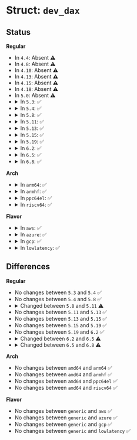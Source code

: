 # Struct: <code>dev_dax</code>

## Status
<b>Regular</b>
<ul>
<li>
In <code>4.4</code>: Absent ⚠️
</li>
<li>
In <code>4.8</code>: Absent ⚠️
</li>
<li>
In <code>4.10</code>: Absent ⚠️
</li>
<li>
In <code>4.13</code>: Absent ⚠️
</li>
<li>
In <code>4.15</code>: Absent ⚠️
</li>
<li>
In <code>4.18</code>: Absent ⚠️
</li>
<li>
In <code>5.0</code>: Absent ⚠️
</li>
<li>
<details>
<summary>In <code>5.3</code>: ✅</summary>

```c
struct dev_dax {
    struct dax_region *region;
    struct dax_device *dax_dev;
    int target_node;
    struct device dev;
    struct dev_pagemap pgmap;
    struct resource *dax_kmem_res;
};
```
</details>
</li>
<li>
<details>
<summary>In <code>5.4</code>: ✅</summary>

```c
struct dev_dax {
    struct dax_region *region;
    struct dax_device *dax_dev;
    int target_node;
    struct device dev;
    struct dev_pagemap pgmap;
    struct resource *dax_kmem_res;
};
```
</details>
</li>
<li>
<details>
<summary>In <code>5.8</code>: ✅</summary>

```c
struct dev_dax {
    struct dax_region *region;
    struct dax_device *dax_dev;
    int target_node;
    struct device dev;
    struct dev_pagemap pgmap;
    struct resource *dax_kmem_res;
};
```
</details>
</li>
<li>
<details>
<summary>In <code>5.11</code>: ✅</summary>

```c
struct dev_dax {
    struct dax_region *region;
    struct dax_device *dax_dev;
    unsigned int align;
    int target_node;
    int id;
    struct ida ida;
    struct device dev;
    struct dev_pagemap *pgmap;
    int nr_range;
    struct dev_dax_range *ranges;
};
```
</details>
</li>
<li>
<details>
<summary>In <code>5.13</code>: ✅</summary>

```c
struct dev_dax {
    struct dax_region *region;
    struct dax_device *dax_dev;
    unsigned int align;
    int target_node;
    int id;
    struct ida ida;
    struct device dev;
    struct dev_pagemap *pgmap;
    int nr_range;
    struct dev_dax_range *ranges;
};
```
</details>
</li>
<li>
<details>
<summary>In <code>5.15</code>: ✅</summary>

```c
struct dev_dax {
    struct dax_region *region;
    struct dax_device *dax_dev;
    unsigned int align;
    int target_node;
    int id;
    struct ida ida;
    struct device dev;
    struct dev_pagemap *pgmap;
    int nr_range;
    struct dev_dax_range *ranges;
};
```
</details>
</li>
<li>
<details>
<summary>In <code>5.19</code>: ✅</summary>

```c
struct dev_dax {
    struct dax_region *region;
    struct dax_device *dax_dev;
    unsigned int align;
    int target_node;
    int id;
    struct ida ida;
    struct device dev;
    struct dev_pagemap *pgmap;
    int nr_range;
    struct dev_dax_range *ranges;
};
```
</details>
</li>
<li>
<details>
<summary>In <code>6.2</code>: ✅</summary>

```c
struct dev_dax {
    struct dax_region *region;
    struct dax_device *dax_dev;
    unsigned int align;
    int target_node;
    int id;
    struct ida ida;
    struct device dev;
    struct dev_pagemap *pgmap;
    int nr_range;
    struct dev_dax_range *ranges;
};
```
</details>
</li>
<li>
<details>
<summary>In <code>6.5</code>: ✅</summary>

```c
struct dev_dax {
    struct dax_region *region;
    struct dax_device *dax_dev;
    unsigned int align;
    int target_node;
    bool dyn_id;
    int id;
    struct ida ida;
    struct device dev;
    struct dev_pagemap *pgmap;
    int nr_range;
    struct dev_dax_range *ranges;
};
```
</details>
</li>
<li>
<details>
<summary>In <code>6.8</code>: ✅</summary>

```c
struct dev_dax {
    struct dax_region *region;
    struct dax_device *dax_dev;
    unsigned int align;
    int target_node;
    bool dyn_id;
    int id;
    struct ida ida;
    struct device dev;
    struct dev_pagemap *pgmap;
    bool memmap_on_memory;
    int nr_range;
    struct dev_dax_range *ranges;
};
```
</details>
</li>
</ul>
<b>Arch</b>
<ul>
<li>
<details>
<summary>In <code>arm64</code>: ✅</summary>

```c
struct dev_dax {
    struct dax_region *region;
    struct dax_device *dax_dev;
    int target_node;
    struct device dev;
    struct dev_pagemap pgmap;
    struct resource *dax_kmem_res;
};
```
</details>
</li>
<li>
<details>
<summary>In <code>armhf</code>: ✅</summary>

```c
struct dev_dax {
    struct dax_region *region;
    struct dax_device *dax_dev;
    int target_node;
    struct device dev;
    struct dev_pagemap pgmap;
    struct resource *dax_kmem_res;
};
```
</details>
</li>
<li>
<details>
<summary>In <code>ppc64el</code>: ✅</summary>

```c
struct dev_dax {
    struct dax_region *region;
    struct dax_device *dax_dev;
    int target_node;
    struct device dev;
    struct dev_pagemap pgmap;
    struct resource *dax_kmem_res;
};
```
</details>
</li>
<li>
<details>
<summary>In <code>riscv64</code>: ✅</summary>

```c
struct dev_dax {
    struct dax_region *region;
    struct dax_device *dax_dev;
    int target_node;
    struct device dev;
    struct dev_pagemap pgmap;
    struct resource *dax_kmem_res;
};
```
</details>
</li>
</ul>
<b>Flavor</b>
<ul>
<li>
<details>
<summary>In <code>aws</code>: ✅</summary>

```c
struct dev_dax {
    struct dax_region *region;
    struct dax_device *dax_dev;
    int target_node;
    struct device dev;
    struct dev_pagemap pgmap;
    struct resource *dax_kmem_res;
};
```
</details>
</li>
<li>
<details>
<summary>In <code>azure</code>: ✅</summary>

```c
struct dev_dax {
    struct dax_region *region;
    struct dax_device *dax_dev;
    int target_node;
    struct device dev;
    struct dev_pagemap pgmap;
    struct resource *dax_kmem_res;
};
```
</details>
</li>
<li>
<details>
<summary>In <code>gcp</code>: ✅</summary>

```c
struct dev_dax {
    struct dax_region *region;
    struct dax_device *dax_dev;
    int target_node;
    struct device dev;
    struct dev_pagemap pgmap;
    struct resource *dax_kmem_res;
};
```
</details>
</li>
<li>
<details>
<summary>In <code>lowlatency</code>: ✅</summary>

```c
struct dev_dax {
    struct dax_region *region;
    struct dax_device *dax_dev;
    int target_node;
    struct device dev;
    struct dev_pagemap pgmap;
    struct resource *dax_kmem_res;
};
```
</details>
</li>
</ul>

## Differences
<b>Regular</b>
<ul>
<li>
No changes between <code>5.3</code> and <code>5.4</code> ✅
</li>
<li>
No changes between <code>5.4</code> and <code>5.8</code> ✅
</li>
<li>
<details>
<summary>Changed between <code>5.8</code> and <code>5.11</code> ⚠️</summary>
<ul>
<li>
<b>Field added. </b>
<code>unsigned int align</code>
</li>
<li>
<b>Field added. </b>
<code>int id</code>
</li>
<li>
<b>Field added. </b>
<code>struct ida ida</code>
</li>
<li>
<b>Field added. </b>
<code>int nr_range</code>
</li>
<li>
<b>Field added. </b>
<code>struct dev_dax_range *ranges</code>
</li>
<li>
<b>Field removed. </b>
<code>struct resource *dax_kmem_res</code>
</li>
<li>
<b>Field type changed. </b>
<code>struct dev_pagemap pgmap</code> ➡️ <code>struct dev_pagemap *pgmap</code>
</li>
</ul>
</details>
</li>
<li>
No changes between <code>5.11</code> and <code>5.13</code> ✅
</li>
<li>
No changes between <code>5.13</code> and <code>5.15</code> ✅
</li>
<li>
No changes between <code>5.15</code> and <code>5.19</code> ✅
</li>
<li>
No changes between <code>5.19</code> and <code>6.2</code> ✅
</li>
<li>
<details>
<summary>Changed between <code>6.2</code> and <code>6.5</code> ⚠️</summary>
<ul>
<li>
<b>Field added. </b>
<code>bool dyn_id</code>
</li>
</ul>
</details>
</li>
<li>
<details>
<summary>Changed between <code>6.5</code> and <code>6.8</code> ⚠️</summary>
<ul>
<li>
<b>Field added. </b>
<code>bool memmap_on_memory</code>
</li>
</ul>
</details>
</li>
</ul>
<b>Arch</b>
<ul>
<li>
No changes between <code>amd64</code> and <code>arm64</code> ✅
</li>
<li>
No changes between <code>amd64</code> and <code>armhf</code> ✅
</li>
<li>
No changes between <code>amd64</code> and <code>ppc64el</code> ✅
</li>
<li>
No changes between <code>amd64</code> and <code>riscv64</code> ✅
</li>
</ul>
<b>Flavor</b>
<ul>
<li>
No changes between <code>generic</code> and <code>aws</code> ✅
</li>
<li>
No changes between <code>generic</code> and <code>azure</code> ✅
</li>
<li>
No changes between <code>generic</code> and <code>gcp</code> ✅
</li>
<li>
No changes between <code>generic</code> and <code>lowlatency</code> ✅
</li>
</ul>
